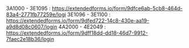 3A1000 - 3E1095 :  https://extendedforms.io/form/9dfce6ab-5cb8-464d-83a4-2771fb77259e/logi
3E1096 - 3E1100 :  https://extendedforms.io/form/9dfed722-14c8-430e-aa19-a9d8d08c0607/login
4A2000 - 4E2049 :  https://extendedforms.io/form/9dff18dd-dd18-46d7-9912-7faec2e18b36/login
